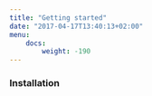 ```yaml
---
title: "Getting started"
date: "2017-04-17T13:40:13+02:00"
menu:
    docs:
        weight: -190
---
```


### Installation
